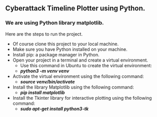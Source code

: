 ## Cyberattack Timeline Plotter using Python.
### We are using Python library matplotlib.

Here are the steps to run the project.

- Of course clone this project to your local machine.
- Make sure you have Python installed on your machine.
- Install pip: a package manager in Python.
- Open your project in a terminal and create a virtual environment.
  - Use this command in Ubuntu to create the virtual environment:
  - _**python3 -m venv venv**_
- Activate the virtual environment using the following command:
  - _**source venv/bin/activate**_
- Install the library Matplotlib using the following command:
  - _**pip install matplotlib**_ 
- Install the Tkinter library for interactive plotting using the following command:
  - _**sudo apt-get install python3-tk**_ 
